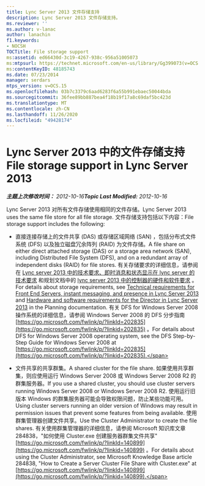 ```yaml
---
title: Lync Server 2013 文件存储支持
description: Lync Server 2013 文件存储支持。
ms.reviewer: ''
ms.author: v-lanac
author: lanachin
f1.keywords:
- NOCSH
TOCTitle: File storage support
ms:assetid: ed66430d-3c19-4267-938c-956a51005073
ms:mtpsurl: https://technet.microsoft.com/en-us/library/Gg399073(v=OCS.15)
ms:contentKeyID: 48185743
ms.date: 07/23/2014
manager: serdars
mtps_version: v=OCS.15
ms.openlocfilehash: 03b7c3379c6aad6283f6a55b991ebaec50044bda
ms.sourcegitcommit: 36fee89bb887bea4f18b19f17a8c69daf5bc423d
ms.translationtype: MT
ms.contentlocale: zh-CN
ms.lasthandoff: 11/26/2020
ms.locfileid: "49428174"
---
```

# <a name="file-storage-support-in-lync-server-2013"></a><span data-ttu-id="01246-103">Lync Server 2013 中的文件存储支持</span><span class="sxs-lookup"><span data-stu-id="01246-103">File storage support in Lync Server 2013</span></span>

<div data-xmlns="http://www.w3.org/1999/xhtml">

<div class="topic" data-xmlns="http://www.w3.org/1999/xhtml" data-msxsl="urn:schemas-microsoft-com:xslt" data-cs="https://msdn.microsoft.com/">

<div data-asp="https://msdn2.microsoft.com/asp">



</div>

<div id="mainSection">

<div id="mainBody"><span data-ttu-id="01246-104">

<span> </span></span><span class="sxs-lookup"><span data-stu-id="01246-104">

<span> </span></span></span>

<span data-ttu-id="01246-105">_**主题上次修改时间：** 2012-10-16_</span><span class="sxs-lookup"><span data-stu-id="01246-105">_**Topic Last Modified:** 2012-10-16_</span></span>

<span data-ttu-id="01246-106">Lync Server 2013 对所有文件存储使用相同的文件存储。</span><span class="sxs-lookup"><span data-stu-id="01246-106">Lync Server 2013 uses the same file store for all file storage.</span></span> <span data-ttu-id="01246-107">文件存储支持包括以下内容：</span><span class="sxs-lookup"><span data-stu-id="01246-107">File storage support includes the following:</span></span>

  - <span data-ttu-id="01246-108">直接连接存储上的文件共享 (DAS) 或存储区域网络 (SAN) ，包括分布式文件系统 (DFS) 以及独立磁盘冗余阵列 (RAID) 为文件存储。</span><span class="sxs-lookup"><span data-stu-id="01246-108">A file share on either direct attached storage (DAS) or a storage area network (SAN), including Distributed File System (DFS), and on a redundant array of independent disks (RAID) for file stores.</span></span> <span data-ttu-id="01246-109">有关存储要求的详细信息，请参阅在 [Lync server 2013 中的技术要求、即时消息和状态显示在 lync server 的技术要求](lync-server-2013-technical-requirements-for-front-end-servers-instant-messaging-and-presence.md) 和规划文档中的 [lync server 2013 中的控制器的硬件和软件要求](lync-server-2013-hardware-and-software-requirements-for-the-director.md) 。</span><span class="sxs-lookup"><span data-stu-id="01246-109">For details about storage requirements, see [Technical requirements for Front End Servers, instant messaging, and presence in Lync Server 2013](lync-server-2013-technical-requirements-for-front-end-servers-instant-messaging-and-presence.md) and [Hardware and software requirements for the Director in Lync Server 2013](lync-server-2013-hardware-and-software-requirements-for-the-director.md) in the Planning documentation.</span></span> <span data-ttu-id="01246-110">有关 DFS for Windows Server 2008 操作系统的详细信息，请参阅 Windows Server 2008 的 DFS 分步指南 [https://go.microsoft.com/fwlink/p/?linkId=202835](https://go.microsoft.com/fwlink/p/?linkid=202835) 。</span><span class="sxs-lookup"><span data-stu-id="01246-110">For details about DFS for Windows Server 2008 operating system, see the DFS Step-by-Step Guide for Windows Server 2008 at [https://go.microsoft.com/fwlink/p/?linkId=202835](https://go.microsoft.com/fwlink/p/?linkid=202835).</span></span>

  - <span data-ttu-id="01246-111">文件共享的共享群集。</span><span class="sxs-lookup"><span data-stu-id="01246-111">A shared cluster for the file share.</span></span> <span data-ttu-id="01246-112">如果使用共享群集，则应使用运行 Windows Server 2008 或 Windows Server 2008 R2 的群集服务器。</span><span class="sxs-lookup"><span data-stu-id="01246-112">If you use a shared cluster, you should use cluster servers running Windows Server 2008 or Windows Server 2008 R2.</span></span> <span data-ttu-id="01246-113">使用运行旧版本 Windows 的群集服务器可能会导致权限问题，防止某些功能可用。</span><span class="sxs-lookup"><span data-stu-id="01246-113">Using cluster servers running an older version of Windows may result in permission issues that prevent some features from being available.</span></span> <span data-ttu-id="01246-114">使用群集管理器创建文件共享。</span><span class="sxs-lookup"><span data-stu-id="01246-114">Use the Cluster Administrator to create the file shares.</span></span> <span data-ttu-id="01246-115">有关使用群集管理器的详细信息，请参阅 Microsoft 知识库文章284838，"如何使用 Cluster.exe 创建服务器群集文件共享" [https://go.microsoft.com/fwlink/p/?linkId=140899](https://go.microsoft.com/fwlink/p/?linkid=140899) 。</span><span class="sxs-lookup"><span data-stu-id="01246-115">For details about using the Cluster Administrator, see Microsoft Knowledge Base article 284838, "How to Create a Server Cluster File Share with Cluster.exe" at [https://go.microsoft.com/fwlink/p/?linkId=140899](https://go.microsoft.com/fwlink/p/?linkid=140899).</span></span>

<span data-ttu-id="01246-116"></div>

<span> </span>

</div>

</div>

</span><span class="sxs-lookup"><span data-stu-id="01246-116"></div>

<span> </span>

</div>

</div>

</span></span></div>

